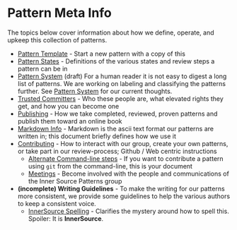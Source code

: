 # Pattern Meta Info

The topics below cover information about how we define, operate, and upkeep this collection of patterns.

* [Pattern Template](./pattern-template.md) - Start a new pattern with a copy of this
* [Pattern States](./pattern-states.md) - Definitions of the various states and review steps a pattern can be in
* [Pattern System](./pattern-system.md) (draft) For a human reader it is not easy to digest a long list of patterns. We are working on labeling and classifying the patterns further. See [Pattern System](pattern-system.md) for our current thoughts.
* [Trusted Committers](../TRUSTED-COMMITTERS.md) - Who these people are, what elevated rights they get, and how you can become one
* [Publishing](./publishing.md) - How we take completed, reviewed, proven patterns and publish them toward an online book
* [Markdown Info](./markdown-info.md) - Markdown is the ascii text format our patterns are written in; this document briefly defines how we use it
* [Contributing](../CONTRIBUTING.md) - How to interact with our group, create your own patterns, or take part in our review-process; Github / Web centric instructions
  * [Alternate Command-line steps](./technical-git-howto.md) - If you want to contribute a pattern using `git` from the command-line, this is your document
  * [Meetings](./meetings.md) - Become involved with the people and communications of the Inner Source Patterns group
* **(incomplete) Writing Guidelines** - To make the writing for our patterns more consistent, we provide some guidelines to help the various authors to keep a consistent voice.
  * [InnerSource Spelling](./innersource-spelling.md) - Clarifies the mystery around how to spell this. Spoiler: It is **InnerSource**.
